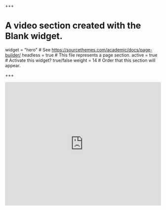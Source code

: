 +++
# A video section created with the Blank widget.

widget = "hero"  # See https://sourcethemes.com/academic/docs/page-builder/
headless = true  # This file represents a page section.
active = true  # Activate this widget? true/false
weight = 14  # Order that this section will appear.

+++
<style>
.wrapper {
    position: relative;
    padding-bottom: 56.25%; /* 16:9 */
    padding-top: 25px;
    height: 0;
    width:100%;
}
.wrapper iframe {
    position: absolute;
    top: 0;
    left: 0;
    width: 100%;
    height: 400px;
}
</style>
<div class="wrapper">
  <iframe src="https://www.youtube.com/embed/7w6MjJ7Cz8U?muted=1&autoplay=1&mute=1" allowfullscreen="true" frameborder="0"></iframe>
</div>


